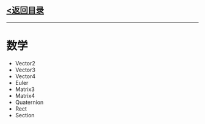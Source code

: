 ## [<返回目录](./Api.MD)
---
# 数学
- Vector2
- Vector3
- Vector4
- Euler
- Matrix3
- Matrix4
- Quaternion
- Rect
- Section